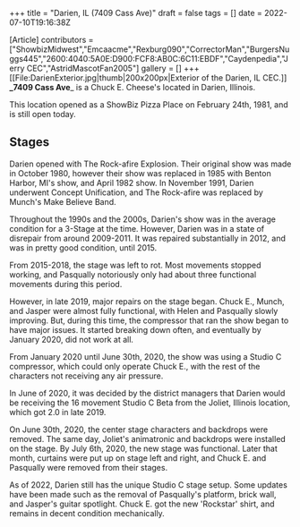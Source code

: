 +++
title = "Darien, IL (7409 Cass Ave)"
draft = false
tags = []
date = 2022-07-10T19:16:38Z

[Article]
contributors = ["ShowbizMidwest","Emcaacme","Rexburg090","CorrectorMan","BurgersNuggs445","2600:4040:5A0E:D900:FCF8:AB0C:6C11:EBDF","Caydenpedia","Jerry CEC","AstridMascotFan2005"]
gallery = []
+++
[[File:DarienExterior.jpg|thumb|200x200px|Exterior of the Darien, IL CEC.]]
**_7409 Cass Ave**_ is a Chuck E. Cheese's located in Darien, Illinois.



This location opened as a ShowBiz Pizza Place on February 24th, 1981, and is still open today.

## Stages ##
Darien opened with The Rock-afire Explosion. Their original show was made in October 1980, however their show was replaced in 1985 with Benton Harbor, MI's show, and April 1982 show. In November 1991, Darien underwent Concept Unification, and The Rock-afire was replaced by Munch's Make Believe Band.

Throughout the 1990s and the 2000s, Darien's show was in the average condition for a 3-Stage at the time. However, Darien was in a state of disrepair from around 2009-2011. It was repaired substantially in 2012, and was in pretty good condition, until 2015.

From 2015-2018, the stage was left to rot. Most movements stopped working, and Pasqually notoriously only had about three functional movements during this period. 

However, in late 2019, major repairs on the stage began. Chuck E., Munch, and Jasper were almost fully functional, with Helen and Pasqually slowly improving. But, during this time, the compressor that ran the show began to have major issues. It started breaking down often, and eventually by January 2020, did not work at all.

From January 2020 until June 30th, 2020, the show was using a Studio C compressor, which could only operate Chuck E., with the rest of the characters not receiving any air pressure.

In June of 2020, it was decided by the district managers that Darien would be receiving the 16 movement Studio C Beta from the Joliet, Illinois location, which got 2.0 in late 2019. 

On June 30th, 2020, the center stage characters and backdrops were removed. The same day, Joliet's animatronic and backdrops were installed on the stage. By July 6th, 2020, the new stage was functional. Later that month, curtains were put up on stage left and right, and Chuck E. and Pasqually were removed from their stages.

As of 2022, Darien still has the unique Studio C stage setup. Some updates have been made such as the removal of Pasqually's platform, brick wall, and Jasper's guitar spotlight. Chuck E. got the new 'Rockstar' shirt, and remains in decent condition mechanically.